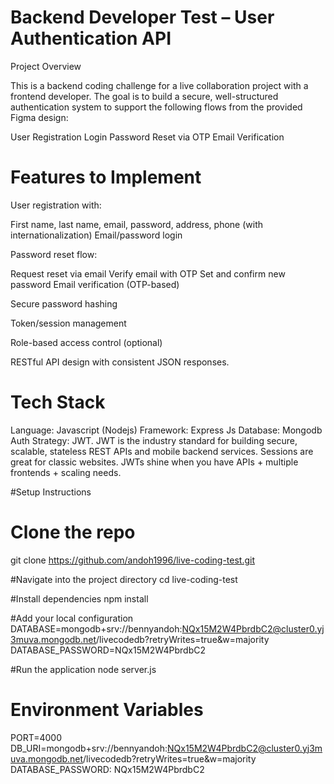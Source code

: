 # Backend Developer Test – User Authentication API

Project Overview

This is a backend coding challenge for a live collaboration project with a frontend developer. The goal is to build a secure, well-structured authentication system to support the following flows from the provided Figma design:

User Registration
Login
Password Reset via OTP
Email Verification

# Features to Implement

User registration with:

First name, last name, email, password, address, phone (with internationalization)
Email/password login

Password reset flow:

Request reset via email
Verify email with OTP
Set and confirm new password
Email verification (OTP-based)

Secure password hashing

Token/session management

Role-based access control (optional)

RESTful API design with consistent JSON responses.

# Tech Stack
Language: Javascript (Nodejs)
Framework: Express Js
Database: Mongodb
Auth Strategy: JWT. JWT is the industry standard for building secure, scalable, stateless REST APIs and mobile backend services. Sessions are great for classic websites. JWTs shine when you have APIs + multiple frontends + scaling needs.

#Setup Instructions
 # Clone the repo
 git clone https://github.com/andoh1996/live-coding-test.git
 
 #Navigate into the project directory
  cd live-coding-test
  
  #Install dependencies
    npm install

  #Add your local configuration
   DATABASE=mongodb+srv://bennyandoh:NQx15M2W4PbrdbC2@cluster0.yj3muva.mongodb.net/livecodedb?retryWrites=true&w=majority
   DATABASE_PASSWORD=NQx15M2W4PbrdbC2

  #Run the application
    node server.js

  # Environment Variables
  PORT=4000
  DB_URI=mongodb+srv://bennyandoh:NQx15M2W4PbrdbC2@cluster0.yj3muva.mongodb.net/livecodedb?retryWrites=true&w=majority
  DATABASE_PASSWORD: NQx15M2W4PbrdbC2
 
 


